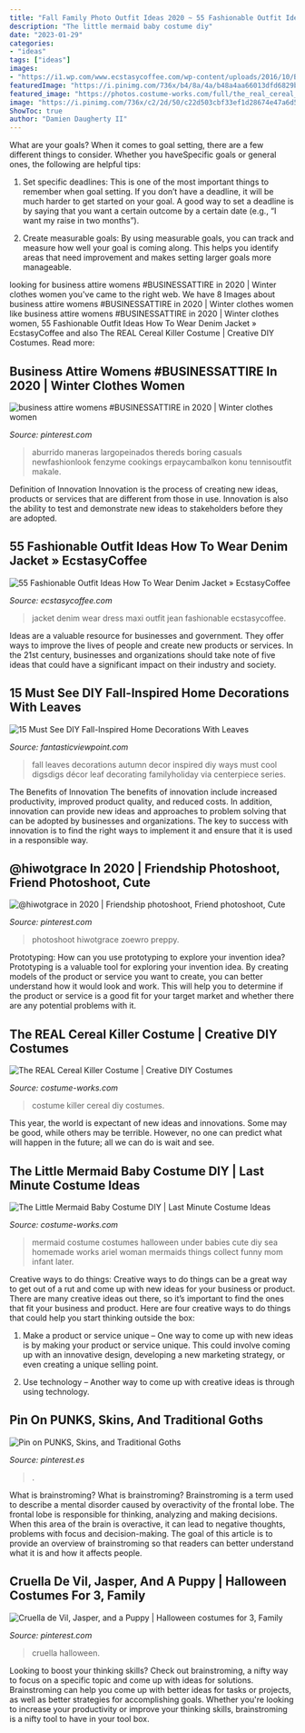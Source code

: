 ```yaml
---
title: "Fall Family Photo Outfit Ideas 2020 ~ 55 Fashionable Outfit Ideas How To Wear Denim Jacket » Ecstasycoffee"
description: "The little mermaid baby costume diy"
date: "2023-01-29"
categories:
- "ideas"
tags: ["ideas"]
images:
- "https://i1.wp.com/www.ecstasycoffee.com/wp-content/uploads/2016/10/Blue-and-white-maxi-dress-jean-jacket.jpg?resize=359%2C875"
featuredImage: "https://i.pinimg.com/736x/b4/8a/4a/b48a4aa66013dfd6829b7bcf16bc40f6.jpg"
featured_image: "https://photos.costume-works.com/full/the_real_cereal_killer.jpg"
image: "https://i.pinimg.com/736x/c2/2d/50/c22d503cbf33ef1d28674e47a6d57a23--gothic-fashion-grunge-fashion.jpg"
ShowToc: true
author: "Damien Daugherty II"
---
```



What are your goals?
When it comes to goal setting, there are a few different things to consider. Whether you haveSpecific goals or general ones, the following are helpful tips:
1. Set specific deadlines: This is one of the most important things to remember when goal setting. If you don’t have a deadline, it will be much harder to get started on your goal. A good way to set a deadline is by saying that you want a certain outcome by a certain date (e.g., “I want my raise in two months”).

2. Create measurable goals: By using measurable goals, you can track and measure how well your goal is coming along. This helps you identify areas that need improvement and makes setting larger goals more manageable.

	

		
looking for business attire womens #BUSINESSATTIRE in 2020 | Winter clothes women you've came to the right web. We have 8 Images about business attire womens #BUSINESSATTIRE in 2020 | Winter clothes women like business attire womens #BUSINESSATTIRE in 2020 | Winter clothes women, 55 Fashionable Outfit Ideas How To Wear Denim Jacket » EcstasyCoffee and also The REAL Cereal Killer Costume | Creative DIY Costumes. Read more:
		
    
## Business Attire Womens #BUSINESSATTIRE In 2020 | Winter Clothes Women

<img loading=lazy src="https://i.pinimg.com/736x/5f/a5/70/5fa5703271dcdf16ea7641051f6751a8.jpg" onerror="this.onerror=null;this.src='https://tse4.mm.bing.net/th?id=OIP.sNUw9_hxuloFBhP5K_r3HgHaKq&amp;pid=15.1';" alt="business attire womens #BUSINESSATTIRE in 2020 | Winter clothes women">

_Source: pinterest.com_

>aburrido maneras largopeinados thereds boring casuals newfashionlook fenzyme cookings erpaycambalkon konu tennisoutfit makale. 

	

Definition of Innovation
Innovation is the process of creating new ideas, products or services that are different from those in use. Innovation is also the ability to test and demonstrate new ideas to stakeholders before they are adopted.

    
## 55 Fashionable Outfit Ideas How To Wear Denim Jacket » EcstasyCoffee

<img loading=lazy src="https://i1.wp.com/www.ecstasycoffee.com/wp-content/uploads/2016/10/Blue-and-white-maxi-dress-jean-jacket.jpg?resize=359%2C875" onerror="this.onerror=null;this.src='https://tse1.mm.bing.net/th?id=OIP.Vs4aPOrpTBCxNwKs4AxjgAHaSD&amp;pid=15.1';" alt="55 Fashionable Outfit Ideas How To Wear Denim Jacket » EcstasyCoffee">

_Source: ecstasycoffee.com_

>jacket denim wear dress maxi outfit jean fashionable ecstasycoffee. 

	

Ideas are a valuable resource for businesses and government. They offer ways to improve the lives of people and create new products or services. In the 21st century, businesses and organizations should take note of five ideas that could have a significant impact on their industry and society.

    
## 15 Must See DIY Fall-Inspired Home Decorations With Leaves

<img loading=lazy src="http://www.fantasticviewpoint.com/wp-content/uploads/2015/09/autumn-leaves-decorations-4.jpg" onerror="this.onerror=null;this.src='https://tse3.mm.bing.net/th?id=OIP.20lbmCU8OUa0k_UsLvkd5AHaKW&amp;pid=15.1';" alt="15 Must See DIY Fall-Inspired Home Decorations With Leaves">

_Source: fantasticviewpoint.com_

>fall leaves decorations autumn decor inspired diy ways must cool digsdigs décor leaf decorating familyholiday via centerpiece series. 

	

The Benefits of Innovation
The benefits of innovation include increased productivity, improved product quality, and reduced costs. In addition, innovation can provide new ideas and approaches to problem solving that can be adopted by businesses and organizations. The key to success with innovation is to find the right ways to implement it and ensure that it is used in a responsible way.

    
## @hiwotgrace In 2020 | Friendship Photoshoot, Friend Photoshoot, Cute

<img loading=lazy src="https://i.pinimg.com/736x/b4/8a/4a/b48a4aa66013dfd6829b7bcf16bc40f6.jpg" onerror="this.onerror=null;this.src='https://tse3.mm.bing.net/th?id=OIP.wo1oKIVU0u8aRLg6D_l_lAHaJ5&amp;pid=15.1';" alt="@hiwotgrace in 2020 | Friendship photoshoot, Friend photoshoot, Cute">

_Source: pinterest.com_

>photoshoot hiwotgrace zoewro preppy. 

	

Prototyping: How can you use prototyping to explore your invention idea?
Prototyping is a valuable tool for exploring your invention idea. By creating models of the product or service you want to create, you can better understand how it would look and work. This will help you to determine if the product or service is a good fit for your target market and whether there are any potential problems with it.

    
## The REAL Cereal Killer Costume | Creative DIY Costumes

<img loading=lazy src="https://photos.costume-works.com/full/the_real_cereal_killer.jpg" onerror="this.onerror=null;this.src='https://tse3.mm.bing.net/th?id=OIP.woDVYqFhMVAJ6VXWa_HTmQHaJ3&amp;pid=15.1';" alt="The REAL Cereal Killer Costume | Creative DIY Costumes">

_Source: costume-works.com_

>costume killer cereal diy costumes. 

	

This year, the world is expectant of new ideas and innovations. Some may be good, while others may be terrible. However, no one can predict what will happen in the future; all we can do is wait and see.

    
## The Little Mermaid Baby Costume DIY | Last Minute Costume Ideas

<img loading=lazy src="https://photos.costume-works.com/full/the_little_mermaid7.jpg" onerror="this.onerror=null;this.src='https://tse4.mm.bing.net/th?id=OIP.S-49Jr89RQUphx-28GKGFQHaK7&amp;pid=15.1';" alt="The Little Mermaid Baby Costume DIY | Last Minute Costume Ideas">

_Source: costume-works.com_

>mermaid costume costumes halloween under babies cute diy sea homemade works ariel woman mermaids things collect funny mom infant later. 

	

Creative ways to do things:
Creative ways to do things can be a great way to get out of a rut and come up with new ideas for your business or product. There are many creative ideas out there, so it’s important to find the ones that fit your business and product. Here are four creative ways to do things that could help you start thinking outside the box:
1. Make a product or service unique – One way to come up with new ideas is by making your product or service unique. This could involve coming up with an innovative design, developing a new marketing strategy, or even creating a unique selling point.

2. Use technology – Another way to come up with creative ideas is through using technology.

    
## Pin On PUNKS, Skins, And Traditional Goths

<img loading=lazy src="https://i.pinimg.com/736x/c2/2d/50/c22d503cbf33ef1d28674e47a6d57a23--gothic-fashion-grunge-fashion.jpg" onerror="this.onerror=null;this.src='https://tse1.mm.bing.net/th?id=OIP.en1BnfZDm5Wrj_GIiTAasgHaLG&amp;pid=15.1';" alt="Pin on PUNKS, Skins, and Traditional Goths">

_Source: pinterest.es_

>. 

	

What is brainstroming?
What is brainstroming? Brainstroming is a term used to describe a mental disorder caused by overactivity of the frontal lobe. The frontal lobe is responsible for thinking, analyzing and making decisions. When this area of the brain is overactive, it can lead to negative thoughts, problems with focus and decision-making. The goal of this article is to provide an overview of brainstroming so that readers can better understand what it is and how it affects people.

    
## Cruella De Vil, Jasper, And A Puppy | Halloween Costumes For 3, Family

<img loading=lazy src="https://i.pinimg.com/736x/ad/81/b0/ad81b084acb1621fdfe8a3c4910f1553.jpg" onerror="this.onerror=null;this.src='https://tse4.mm.bing.net/th?id=OIP.UEplu20rjM8Zpgs8w7px5QHaJR&amp;pid=15.1';" alt="Cruella de Vil, Jasper, and a Puppy | Halloween costumes for 3, Family">

_Source: pinterest.com_

>cruella halloween. 

	

Looking to boost your thinking skills? Check out brainstroming, a nifty way to focus on a specific topic and come up with ideas for solutions. Brainstroming can help you come up with better ideas for tasks or projects, as well as better strategies for accomplishing goals. Whether you're looking to increase your productivity or improve your thinking skills, brainstroming is a nifty tool to have in your tool box.

